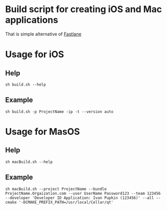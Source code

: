 # Build script for creating iOS and Mac applications

That is simple alternative of [Fastlane](https://github.com/fastlane/fastlane)

# Usage for iOS

## Help

```
sh build.sh --help
```

## Example

```
sh build.sh -p ProjectName -ip -t --version auto
```

# Usage for MasOS

## Help

```
sh macBuild.sh --help
```

## Example

```
sh macBuild.sh --project ProjectName --bundle ProjectName.Orgaization.com --user UserName Password123 --team 123456 --developer 'Developer ID Application: Ivan Pupkin (123456)' --all --cmake '-DCMAKE_PREFIX_PATH=/usr/local/Cellar/qt'